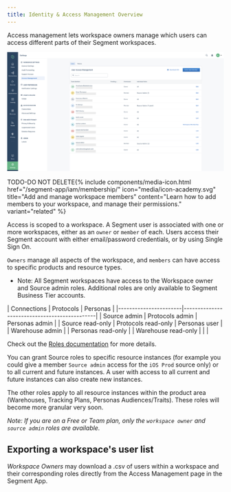 ```yaml
---
title: Identity & Access Management Overview
---
```

Access management lets workspace owners manage which users can access different parts of their Segment workspaces.

![](images/access-mgmt-overview.png)

TODO-DO NOT DELETE{% include components/media-icon.html href="/segment-app/iam/membership/" icon="media/icon-academy.svg" title="Add and manage workspace members" content="Learn how to add members to your workspace, and manage their permissions." variant="related" %}

Access is scoped to a workspace. A Segment user is associated with one or more workspaces, either as an `owner` or `member` of each.
Users access their Segment account with either email/password credentials, or by using Single Sign On.

`Owners` manage all aspects of the workspace, and `members` can have access to specific products and resource types.

* Note: All Segment workspaces have access to the Workspace owner and Source admin roles. Additional roles are only available to Segment Business Tier accounts.

| Connections           | Protocols             | Personas             |
|-----------------------|----------------------------------------------|
| Source admin          | Protocols admin       | Personas admin       |
| Source read-only      | Protocols read-only   | Personas user        |
| Warehouse admin       |                       | Personas read-only   |
| Warehouse read-only   |                       |                      |

Check out the [Roles documentation](/docs/iam/roles/) for more details.

You can grant Source roles to specific resource instances (for example you could give a member `Source admin` access for the `iOS Prod` source only) or to all current and future instances. A user with access to all current and future instances can also create new instances.

The other roles apply to all resource instances within the product area (Warehouses, Tracking Plans, Personas Audiences/Traits).
These roles will become more granular very soon.

_Note: If you are on a Free or Team plan, only the `workspace owner` and `source admin` roles are available._

## Exporting a workspace's user list
*Workspace Owners* may download a .csv of users within a workspace and their corresponding roles directly from the Access Management page in the Segment App.
